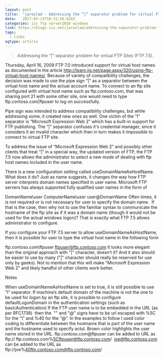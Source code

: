 ```yaml
---
layout: post 
title:  "jaroslad - Addressing the “|” separator problem for virtual FTP Sites (FTP 7.5)." 
date:   2017-03-13T10:31:56.626Z 
categories: iis ftp server2016 windows
link: https://blogs.iis.net/jaroslad/addressing-the-separator-problem-for-virtual-ftp-sites-ftp-7-5 
tags:
  - links
ogtype: article 
---
```


> Addressing the “|” separator problem for virtual FTP Sites (FTP 7.5).

Thursday, April 16, 2009
FTP 7.0 introduced support for virtual host names as documented in the article http://learn.iis.net/page.aspx/320/using-ftp-virtual-host-names/. Because of variety of compatibility challenges, the decision was made to use the pipe sign “|” as a separator between the virtual host name and the actual account name. To connect to an ftp site configured with virtual host name such as ftp.contoso.com, that was sharing port 21 with some other site, one would need to type ftp.contoso.com|ftpuser to log on successfully.

Pipe sign was intended to address compatibility challenges, but while addressing some, it created new ones as well. One victim of the “I” separator is “Microsoft Expression Web 2” which has a built-in support for FTP publishing. The “|” separator confuses it's credential manager, since it considers it an invalid character which then in turn makes it impossible to connect to virtual FTP site.

To address the issue of “Microsoft Expression Web 2” and possibly other clients that treat “|” in a special way, the updated version of FTP, the FTP 7.5 now allows the administrator to select a new mode of dealing with ftp host names included in the user name.

There is a new configuration setting called useDomainNameAsHostName. What does it do? Just as name suggests, it changes the way how FTP server interprets domain names specified in user name. Microsoft FTP servers has always supported fully qualified user names in the form of

DomainName\user
ComputerName\user
user@DomainName
Often times, it is not required or is not necessary for user to specify the domain name.  If that is the case, then why not to use the familiar syntax to communicate the hostname of the ftp site as if it was a domain name (though it would not be used for the actual windows logon)? That is exactly what FTP 7.5 allows administrator to configure.

If you configure your FTP 7.5 server to allow useDomainNameAsHostName, then it is possible for user to type the virtual host name in the following form

ftp.contoso.com\ftpuser
ftpuser@ftp.contoso.com
It looks more elegant than the original approach with "|" character, doesn’t it? And it also should be easier to use by many ("|" character should really be reserved for use only by geeks). Not to mention that this will make "Microsoft Expression Web 2" and likely handful of other clients work better.

Notes

When useDomainNameAsHostName is set to true, it is still possible to use “I” separator.
If machine’s default domain of the machine is not the one to be used for logon by an ftp site, it is possible to configure defaultLogonDomain in the authentication settings (such as basicAuthentication)
If the FTP user name is to be embedded in the URL (as per RFC1738)  then the  "\" and "@" signs have to be url escaped with %5C for the “\” and %40 for the “@”. 
In the examples to follow I used color coding to differentiate between the hostname that is part of the user name and the hostname used to specify actul. Brown color highlights the user name stored in the URL.
ftp.contoso.com@ftpuser can be added to URL as   ftp:// ftp.contoso.com%5Cftpuser@ftp.contoso.com/
 joe@ftp.contoso.com can be added to the URL as   ftp://joe%40ftp.contoso.com@ftp.contoso.com/
 